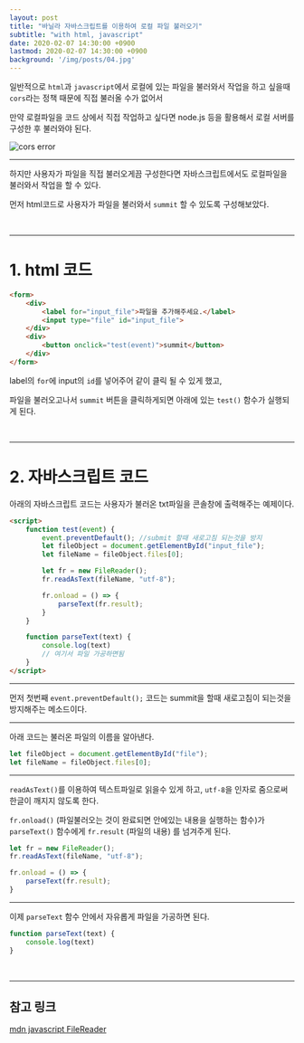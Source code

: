 ```yaml
---
layout: post
title: "바닐라 자바스크립트를 이용하여 로컬 파일 불러오기"
subtitle: "with html, javascript"
date: 2020-02-07 14:30:00 +0900
lastmod: 2020-02-07 14:30:00 +0900
background: '/img/posts/04.jpg'
---
```


일반적으로 `html`과 `javascript`에서 로컬에 있는 파일을 불러와서 작업을 하고 싶을때 `cors`라는 정책 때문에 직접 불러올 수가 없어서

만약 로컬파일을 코드 상에서 직접 작업하고 싶다면 node.js 등을 활용해서 로컬 서버를 구성한 후 불러와야 된다.

![cors error](https://user-images.githubusercontent.com/59393359/74086007-3c0fca00-4ac2-11ea-8c28-6b7d7a390dbe.PNG)

---

하지만 사용자가 파일을 직접 불러오게끔 구성한다면 자바스크립트에서도 로컬파일을 불러와서 작업을 할 수 있다.

먼저 html코드로 사용자가 파일을 불러와서 `summit` 할 수 있도록 구성해보았다.

<br/>

---

# 1. html 코드

```html
<form>
    <div>
        <label for="input_file">파일을 추가해주세요.</label>
        <input type="file" id="input_file">
    </div>
    <div>
        <button onclick="test(event)">summit</button>
    </div>
</form>
```

label의 `for`에 input의 `id`를 넣어주어 같이 클릭 될 수 있게 했고,

파일을 불러오고나서 `summit` 버튼을 클릭하게되면 아래에 있는 `test()` 함수가 실행되게 된다.

<br/>

---

# 2. 자바스크립트 코드

아래의 자바스크립트 코드는 사용자가 불러온 txt파일을 콘솔창에 출력해주는 예제이다.

```html
<script>
    function test(event) {
        event.preventDefault(); //submit 할때 새로고침 되는것을 방지
        let fileObject = document.getElementById("input_file");
        let fileName = fileObject.files[0];

        let fr = new FileReader();
        fr.readAsText(fileName, "utf-8");

        fr.onload = () => {
            parseText(fr.result);
        }
    }

    function parseText(text) {
        console.log(text)
        // 여기서 파일 가공하면됨
    }
</script>
```

***

먼저 첫번째 `event.preventDefault();` 코드는 summit을 할때 새로고침이 되는것을 방지해주는 메소드이다.

***

아래 코드는 불러온 파일의 이름을 알아낸다.

```javascript
let fileObject = document.getElementById("file");
let fileName = fileObject.files[0];
```

***

`readAsText()`를 이용하여 텍스트파일로 읽을수 있게 하고, `utf-8`을 인자로 줌으로써 한글이 깨지지 않도록 한다.

`fr.onload()` (파일불러오는 것이 완료되면 안에있는 내용을 실행하는 함수)가 `parseText()` 함수에게 `fr.result` (파일의 내용) 를 넘겨주게 된다.

```javascript
let fr = new FileReader();
fr.readAsText(fileName, "utf-8");

fr.onload = () => {
    parseText(fr.result);
}
```

***

이제 `parseText` 함수 안에서 자유롭게 파일을 가공하면 된다.

```javascript
function parseText(text) {
    console.log(text)
}
```

<br/>

***

## 참고 링크

[mdn javascript FileReader](https://developer.mozilla.org/ko/docs/Web/API/FileReader)